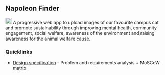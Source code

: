 ## Napoleon Finder  
<img src="https://i.imgur.com/3KRXq3J.png" width="20px" height="20px"></img>
A progressive web app to upload images of our favourite campus cat and promote sustainability through improving mental health, community engagement, social welfare, awareness of the environment and raising awareness for the animal welfare cause. 

### Quicklinks

- [Design specification](https://app.capacities.io/home/463a8802-6f14-4a08-ae38-84f59633b099) - Problem and requirements analysis + MoSCoW matrix
